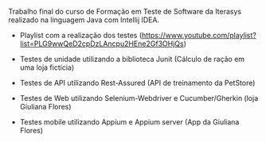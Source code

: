 Trabalho final do curso de Formação em Teste de Software da Iterasys realizado na linguagem Java com Intellij IDEA.
- Playlist com a realização dos testes (https://www.youtube.com/playlist?list=PLG9wwQeD2cpDzLAncpu2HEne2Gf3OHjQs)

- Testes de unidade utilizando a biblioteca Junit (Cálculo de ração em uma loja fictícia)
- Testes de API utilizando Rest-Assured (API de treinamento da PetStore)
- Testes de Web utilizando Selenium-Webdriver e Cucumber/Gherkin (loja Giuliana Flores)
- Testes mobile utilizando Appium e Appium server (App da Giuliana Flores)
